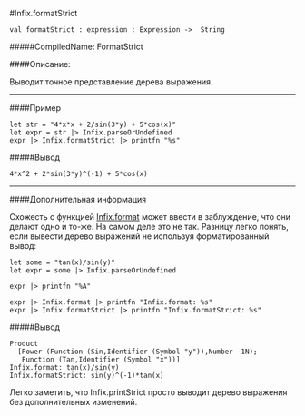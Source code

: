 #Infix.formatStrict

	val formatStrict : expression : Expression ->  String


#####CompiledName: FormatStrict


####Описание:
	
Выводит точное представление дерева выражения.

----------

####Пример
    
    let str = "4*x*x + 2/sin(3*y) + 5*cos(x)"
    let expr = str |> Infix.parseOrUndefined
    expr |> Infix.formatStrict |> printfn "%s"

#####Вывод

    4*x^2 + 2*sin(3*y)^(-1) + 5*cos(x)

----------

####Дополнительная информация

Схожесть с функцией [Infix.format](Format.html) может ввести в заблуждение, что они делают одно и то-же. На самом деле это не так. Разницу легко понять, если вывести дерево выражений не используя форматированный вывод:

    let some = "tan(x)/sin(y)"
    let expr = some |> Infix.parseOrUndefined 
    
    expr |> printfn "%A"
    
    expr |> Infix.format |> printfn "Infix.format: %s"
    expr |> Infix.formatStrict |> printfn "Infix.formatStrict: %s"

#####Вывод

    Product
      [Power (Function (Sin,Identifier (Symbol "y")),Number -1N);
       Function (Tan,Identifier (Symbol "x"))]
    Infix.format: tan(x)/sin(y)
    Infix.formatStrict: sin(y)^(-1)*tan(x)


Легко заметить, что Infix.printStrict просто выводит дерево выражения без дополнительных изменений.

